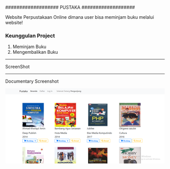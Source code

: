 ###################
PUSTAKA
###################

Website Perpustakaan Online dimana user bisa meminjam buku melalui website!

### Keunggulan Project
1. Meminjam Buku
2. Mengembalikan Buku

*******************
ScreenShot
*******************
Documentary Screenshot

![menu-user](/assets/img/screenshot/menu-user.PNG)
